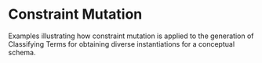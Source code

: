 # Constraint Mutation

Examples illustrating how constraint mutation is applied to the generation of Classifying Terms for obtaining diverse instantiations for a conceptual schema.